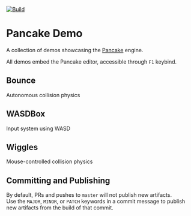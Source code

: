 [![Build](https://github.com/kkorolyov/pancake-demo/workflows/build/badge.svg)](https://github.com/kkorolyov/pancake-demo/actions/workflows/build.yaml)

# Pancake Demo
A collection of demos showcasing the [Pancake](https://github.com/kkorolyov/pancake) engine.

All demos embed the Pancake editor, accessible through `F1` keybind.

## Bounce

Autonomous collision physics

## WASDBox

Input system using WASD

## Wiggles

Mouse-controlled collision physics

## Committing and Publishing

By default, PRs and pushes to `master` will not publish new artifacts.  
Use the `MAJOR`, `MINOR`, or `PATCH` keywords in a commit message to publish new artifacts from the build of that commit.
